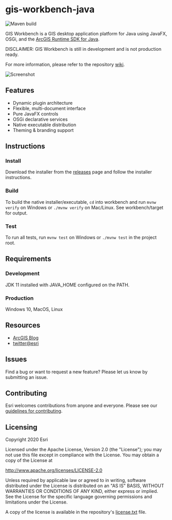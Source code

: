 # gis-workbench-java

![Maven build](https://github.com/Esri/arcgis-runtime-samples-java/workflows/Continuous%20Integration/badge.svg)

GIS Workbench is a GIS desktop application platform for Java using JavaFX, OSGi, and the [ArcGIS Runtime SDK for Java](https://developers.arcgis.com/java/latest/).

DISCLAIMER: GIS Workbench is still in development and is not production ready.

For more information, please refer to the repository [wiki](https://github.com/ArcGIS/gis-workbench-java/wiki).

![Screenshot](https://github.com/ArcGIS/gis-workbench-java/raw/master/gis-workbench-java.png)

## Features
* Dynamic plugin architecture
* Flexible, multi-document interface
* Pure JavaFX controls
* OSGi declarative services
* Native executable distribution
* Theming & branding support

## Instructions

### Install

Download the installer from the [releases](https://github.com/ArcGIS/gis-workbench-java/releases) page and follow the installer instructions.

### Build

To build the native installer/executable, `cd` into workbench and run `mvnw verify` on Windows or `./mvnw verify` on Mac/Linux. See workbench/target for output.

### Test

To run all tests, run `mvnw test` on Windows or `./mvnw test` in the project root.

## Requirements

### Development

JDK 11 installed with JAVA_HOME configured on the PATH.

### Production

Windows 10, MacOS, Linux

## Resources

* [ArcGIS Blog](http://blogs.esri.com/esri/arcgis/)
* [twitter@esri](http://twitter.com/esri)

## Issues

Find a bug or want to request a new feature?  Please let us know by submitting an issue.

## Contributing

Esri welcomes contributions from anyone and everyone. Please see our [guidelines for contributing](https://github.com/esri/contributing).

## Licensing
Copyright 2020 Esri

Licensed under the Apache License, Version 2.0 (the "License");
you may not use this file except in compliance with the License.
You may obtain a copy of the License at

   http://www.apache.org/licenses/LICENSE-2.0

Unless required by applicable law or agreed to in writing, software
distributed under the License is distributed on an "AS IS" BASIS,
WITHOUT WARRANTIES OR CONDITIONS OF ANY KIND, either express or implied.
See the License for the specific language governing permissions and
limitations under the License.

A copy of the license is available in the repository's [license.txt]( https://github.com/ArcGIS/gis-workbench-java/raw/master/license.txt) file.

